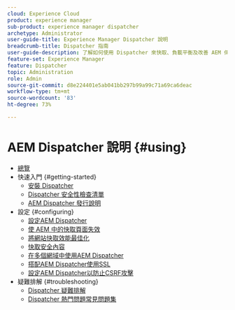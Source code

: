 ```yaml
---
cloud: Experience Cloud
product: experience manager
sub-product: experience manager dispatcher
archetype: Administrator
user-guide-title: Experience Manager Dispatcher 說明
breadcrumb-title: Dispatcher 指南
user-guide-description: 了解如何使用 Dispatcher 來快取、負載平衡及改善 AEM 伺服器的安全性。
feature-set: Experience Manager
feature: Dispatcher
topic: Administration
role: Admin
source-git-commit: d8e224401e5ab041bb297b99a99c71a69ca6deac
workflow-type: tm+mt
source-wordcount: '83'
ht-degree: 73%

---
```



# AEM Dispatcher 說明 {#using}

+ [總覽](dispatcher.md)
+ 快速入門 {#getting-started}
   + [安裝 Dispatcher](dispatcher-install.md)
   + [Dispatcher 安全性檢查清單](security-checklist.md)
   + [AEM Dispatcher 發行說明](release-notes.md)
+ 設定 {#configuring}
   + [設定AEM Dispatcher](dispatcher-configuration.md)
   + [使 AEM 中的快取頁面失效](page-invalidate.md)
   + [將網站快取效能最佳化](https://experienceleague.adobe.com/en/docs/experience-manager-65/content/implementing/deploying/configuring/configuring-performance)
   + [快取安全內容](permissions-cache.md)
   + [在多個網域中使用AEM Dispatcher](dispatcher-domains.md)
   + [搭配AEM Dispatcher使用SSL](dispatcher-ssl.md)
   + [設定AEM Dispatcher以防止CSRF攻擊](configuring-dispatcher-to-prevent-csrf.md)
+ 疑難排解 {#troubleshooting}
   + [Dispatcher 疑難排解](dispatcher-troubleshooting.md)
   + [Dispatcher 熱門問題常見問題集](dispatcher-faq.md)
